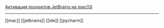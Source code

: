 [Активация продуктов JetBrains на macOS](https://www.appstorrent.ru/462-jetbrains.html)

---

[[mac]] [[jetbrains]] [[ide]] [[pycharm]] 
